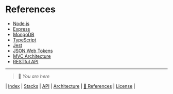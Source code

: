 # References

* [Node.js](https://nodejs.org/)
* [Express](https://expressjs.com/)
* [MongoDB](https://www.mongodb.com/)
* [TypeScript](https://www.typescriptlang.org/)
* [Jest](https://jestjs.io/)
* [JSON Web Tokens](https://jwt.io/)
* [MVC Architecture](https://www.freecodecamp.org/news/the-model-view-controller-pattern-mvc-architecture-and-frameworks-explained/)
* [RESTful API](https://restfulapi.net/)

---
> 📍 *You are here*

| [Index](index) | [Stacks](stacks) | [API](api) | [Architecture](architecture) | [📍 References](references) | [License](https://github.com/LunaCrew/accounts-core/blob/main/LICENSE.md) |
